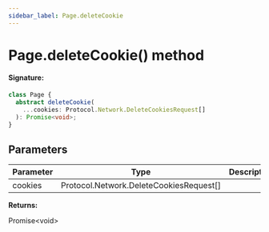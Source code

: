 ```yaml
---
sidebar_label: Page.deleteCookie
---
```


# Page.deleteCookie() method

#### Signature:

```typescript
class Page {
  abstract deleteCookie(
    ...cookies: Protocol.Network.DeleteCookiesRequest[]
  ): Promise<void>;
}
```

## Parameters

| Parameter | Type                                      | Description |
| --------- | ----------------------------------------- | ----------- |
| cookies   | Protocol.Network.DeleteCookiesRequest\[\] |             |

**Returns:**

Promise&lt;void&gt;
